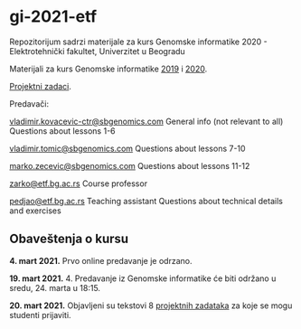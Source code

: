 # gi-2021-etf

Repozitorijum sadrzi materijale za kurs Genomske informatike 2020 - Elektrotehnički fakultet, Univerzitet u Beogradu

Materijali za kurs Genomske informatike [2019](https://github.com/vladimirkovacevic/gi-2019-etf) i [2020](https://github.com/vladimirkovacevic/gi-2020-etf).

[Projektni zadaci](https://docs.google.com/document/d/18_voUiKjsy5YFkAbbjOvMtUlTZGb3OCxlYcGeTNjoKg/edit?usp=sharing).

Predavači:

vladimir.kovacevic-ctr@sbgenomics.com
General info (not relevant to all)
Questions about lessons 1-6

vladimir.tomic@sbgenomics.com
Questions about lessons 7-10

marko.zecevic@sbgenomics.com
Questions about lessons 11-12

zarko@etf.bg.ac.rs
Course professor 

pedjao@etf.bg.ac.rs
Teaching assistant
Questions about technical details and exercises

## Obaveštenja o kursu

**4. mart 2021.** Prvo online predavanje je odrzano. 

**19. mart 2021.** 4. Predavanje iz Genomske informatike će biti održano u sredu, 24. marta u 18:15.

**20. mart 2021.** Objavljeni su tekstovi 8 [projektnih zadataka](https://docs.google.com/document/d/18_voUiKjsy5YFkAbbjOvMtUlTZGb3OCxlYcGeTNjoKg/edit?usp=sharing) za koje se mogu studenti prijaviti.
